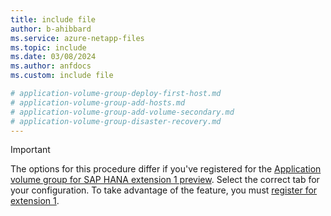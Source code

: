 ```yaml
---
title: include file
author: b-ahibbard
ms.service: azure-netapp-files
ms.topic: include
ms.date: 03/08/2024
ms.author: anfdocs
ms.custom: include file

# application-volume-group-deploy-first-host.md
# application-volume-group-add-hosts.md
# application-volume-group-add-volume-secondary.md
# application-volume-group-disaster-recovery.md
---
```


>[!IMPORTANT]
>The options for this procedure differ if you've registered for the [Application volume group for SAP HANA extension 1 preview](../application-volume-group-considerations.md#extension-1-requirements-considerations). Select the correct tab for your configuration. To take advantage of the feature, you must [register for extension 1](../application-volume-group-deploy-first-host.md#register-for-extension-1).